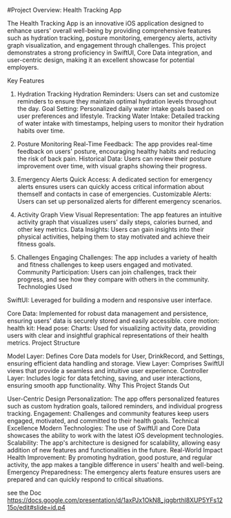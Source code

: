 #Project Overview: Health Tracking App


The Health Tracking App is an innovative iOS application designed to enhance users' overall well-being by providing
comprehensive features such as hydration tracking, posture monitoring, emergency alerts, activity graph visualization, and engagement through challenges. 
This project demonstrates a strong proficiency in SwiftUI, Core Data integration, and user-centric design, making it an excellent showcase for potential employers.

Key Features

1. Hydration Tracking
Hydration Reminders: Users can set and customize reminders to ensure they maintain optimal hydration levels throughout the day.
Goal Setting: Personalized daily water intake goals based on user preferences and lifestyle.
Tracking Water Intake: Detailed tracking of water intake with timestamps, helping users to monitor their hydration habits over time.

2. Posture Monitoring
Real-Time Feedback: The app provides real-time feedback on users' posture, encouraging healthy habits and reducing the risk of back pain.
Historical Data: Users can review their posture improvement over time, with visual graphs showing their progress.

3. Emergency Alerts
Quick Access: A dedicated section for emergency alerts ensures users can quickly access critical information about themself and contacts in case of emergencies.
Customizable Alerts: Users can set up personalized alerts for different emergency scenarios.

4. Activity Graph View
Visual Representation: The app features an intuitive activity graph that visualizes users' daily steps, calories burned, and other key metrics.
Data Insights: Users can gain insights into their physical activities, helping them to stay motivated and achieve their fitness goals.

5. Challenges
Engaging Challenges: The app includes a variety of health and fitness challenges to keep users engaged and motivated.
Community Participation: Users can join challenges, track their progress, and see how they compare with others in the community.
Technologies Used

SwiftUI: Leveraged for building a modern and responsive user interface.

Core Data: Implemented for robust data management and persistence, ensuring users' data is securely stored and easily accessible.
core motion:
health kit:
Head pose:
Charts: Used for visualizing activity data, providing users with clear and insightful graphical representations of their health metrics.
Project Structure

Model Layer: Defines Core Data models for User, DrinkRecord, and Settings, ensuring efficient data handling and storage.
View Layer: Comprises SwiftUI views that provide a seamless and intuitive user experience.
Controller Layer: Includes logic for data fetching, saving, and user interactions, ensuring smooth app functionality.
Why This Project Stands Out

User-Centric Design
Personalization: The app offers personalized features such as custom hydration goals, tailored reminders, and individual progress tracking.
Engagement: Challenges and community features keep users engaged, motivated, and committed to their health goals.
Technical Excellence
Modern Technologies: The use of SwiftUI and Core Data showcases the ability to work with the latest iOS development technologies.
Scalability: The app's architecture is designed for scalability, allowing easy addition of new features and functionalities in the future.
Real-World Impact
Health Improvement: By promoting hydration, good posture, and regular activity, the app makes a tangible difference in users' health and well-being.
Emergency Preparedness: The emergency alerts feature ensures users are prepared and can quickly respond to critical situations.

see the Doc https://docs.google.com/presentation/d/1axPJx1OkN8_jqgbrthl8XUP5YFs1215o/edit#slide=id.p4
